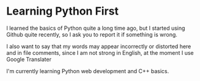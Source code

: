 # Learning Python First

I learned the basics of Python quite a long time ago, but I started using Github quite recently, so I ask you to report it if something is wrong. 

I also want to say that my words may appear incorrectly or distorted here and in file comments, since I am not strong in English, at the moment I use Google Translater

I'm currently learning Python web development and C++ basics.
